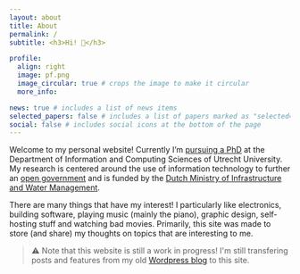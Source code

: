 ```yaml
---
layout: about
title: About
permalink: /
subtitle: <h3>Hi! 👋</h3>

profile:
  align: right
  image: pf.png
  image_circular: true # crops the image to make it circular
  more_info:

news: true # includes a list of news items
selected_papers: false # includes a list of papers marked as "selected={true}"
social: false # includes social icons at the bottom of the page
---
```


Welcome to my personal website! Currently I’m [pursuing a PhD](https://www.uu.nl/medewerkers/AJHzuijderwijk) at the Department of Information and Computing Sciences of Utrecht University. My research is centered around the use of information technology to further an [open government](https://www.open-overheid.nl/) and is funded by the [Dutch Ministry of Infrastructure and Water Management](https://www.rijksoverheid.nl/ministeries/ministerie-van-infrastructuur-en-waterstaat).

There are many things that have my interest! I particularly like electronics, building software, playing music (mainly the piano), graphic design, self-hosting stuff and watching bad movies. Primarily, this site was made to store (and share) my thoughts on topics that are interesting to me.

> ⚠️ Note that this website is still a work in progress! I'm still transfering posts and features from my old [Wordpress blog](https://old.joszuijderwijk.nl) to this site.
